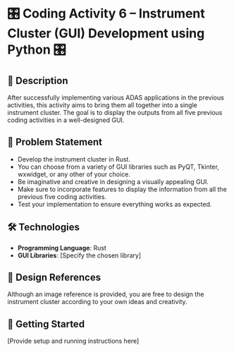 # 🎛 Coding Activity 6 – Instrument Cluster (GUI) Development using Python 🎛

## 📝 Description

After successfully implementing various ADAS applications in the previous activities, this activity aims to bring them all together into a single instrument cluster. The goal is to display the outputs from all five previous coding activities in a well-designed GUI.

## 🎯 Problem Statement

- Develop the instrument cluster in Rust.
- You can choose from a variety of GUI libraries such as PyQT, Tkinter, wxwidget, or any other of your choice.
- Be imaginative and creative in designing a visually appealing GUI.
- Make sure to incorporate features to display the information from all the previous five coding activities.
- Test your implementation to ensure everything works as expected.

## 🛠 Technologies

- **Programming Language**: Rust
- **GUI Libraries**: [Specify the chosen library]
  
## 🎨 Design References

Although an image reference is provided, you are free to design the instrument cluster according to your own ideas and creativity.

## 🏁 Getting Started

[Provide setup and running instructions here]
